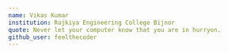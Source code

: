 ```yaml
---
name: Vikas Kumar 
institution: Rajkiya Engineering College Bijnor 
quote: Never let your computer know that you are in hurryon. 
github_user: feelthecoder
---
```

